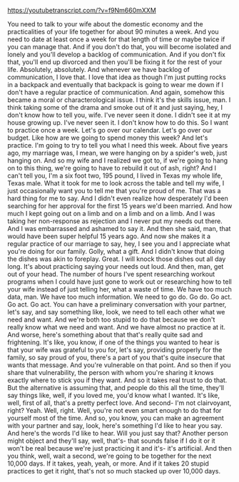https://youtubetranscript.com/?v=f9Nm660mXXM

 You need to talk to your wife about the domestic economy and the practicalities of your life together for about 90 minutes a week. And you need to date at least once a week for that length of time or maybe twice if you can manage that. And if you don't do that, you will become isolated and lonely and you'll develop a backlog of communication. And if you don't fix that, you'll end up divorced and then you'll be fixing it for the rest of your life. Absolutely, absolutely. And whenever we have backlog of communication, I love that. I love that idea as though I'm just putting rocks in a backpack and eventually that backpack is going to wear me down if I don't have a regular practice of communication. And again, somehow this became a moral or characterological issue. I think it's the skills issue, man. I think taking some of the drama and smoke out of it and just saying, hey, I don't know how to tell you, wife. I've never seen it done. I didn't see it at my house growing up. I've never seen it. I don't know how to do this. So I want to practice once a week. Let's go over our calendar. Let's go over our budget. Like how are we going to spend money this week? And let's practice. I'm going to try to tell you what I need this week. About five years ago, my marriage was, I mean, we were hanging on by a spider's web, just hanging on. And so my wife and I realized we got to, if we're going to hang on to this thing, we're going to have to rebuild it out of ash, right? And I can't tell you, I'm a six foot two, 195 pound, I lived in Texas my whole life, Texas male. What it took for me to look across the table and tell my wife, I just occasionally want you to tell me that you're proud of me. That was a hard thing for me to say. And I didn't even realize how desperately I'd been searching for her approval for the first 15 years we'd been married. And how much I kept going out on a limb and on a limb and on a limb. And I was taking her non-response as rejection and I never put my needs out there. And I was embarrassed and ashamed to say it. And then she said, man, that would have been super helpful 15 years ago. And now she makes it a regular practice of our marriage to say, hey, I see you and I appreciate what you're doing for our family. Golly, what a gift. And I didn't know that doing the dishes was akin to foreplay. Great. I will knock those dishes out all day long. It's about practicing saying your needs out loud. And then, man, get out of your head. The number of hours I've spent researching workout programs when I could have just gone to work out or researching how to tell your wife instead of just telling her, what a waste of time. We have too much data, man. We have too much information. We need to go do. Go do. Go act. Go act. Go act. You can have a preliminary conversation with your partner, let's say, and say something like, look, we need to tell each other what we need and want. And we're both too stupid to do that because we don't really know what we need and want. And we have almost no practice at it. And worse, here's something about that that's really quite sad and frightening. It's like, you know, if one of the things you wanted to hear is that your wife was grateful to you for, let's say, providing properly for the family, so say proud of you, there's a part of you that's quite insecure that wants that message. And you're vulnerable on that point. And so then if you share that vulnerability, the person with whom you're sharing it knows exactly where to stick you if they want. And so it takes real trust to do that. But the alternative is assuming that, and people do this all the time, they'll say things like, well, if you loved me, you'd know what I wanted. It's like, well, first of all, that's a pretty perfect love. And second- I'm not clairvoyant, right? Yeah. Well, right. Well, you're not even smart enough to do that for yourself most of the time. And so, you know, you can make an agreement with your partner and say, look, here's something I'd like to hear you say. And here's the words I'd like to hear. Will you just say that? Another person might object and they'll say, well, that's- that sounds false if I do it or it won't be real because we're just practicing it and it's- it's artificial. And then you think, well, wait a second, we're going to be together for the next 10,000 days. If it takes, yeah, yeah, or more. And if it takes 20 stupid practices to get it right, that's not so much stacked up over 10,000 days.